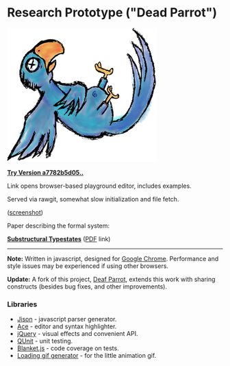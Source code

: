 # Research Prototype ("Dead Parrot") #
![Dead Parrot](https://raw.githubusercontent.com/fmilitao/dead-parrot/master/dp.png)

**[Try Version a7782b5d05..](https://cdn.rawgit.com/fmilitao/dead-parrot/a7782b5d053187214402e341aa2f52730c45126f/prototype/editor.html)**

Link opens browser-based playground editor, includes examples.

Served via rawgit, somewhat slow initialization and file fetch.

([screenshot](https://raw.githubusercontent.com/fmilitao/dead-parrot/master/screenshot.png))

Paper describing the formal system:

**[Substructural Typestates](http://dx.doi.org/10.1145/2541568.2541574)** ([PDF](http://www.cs.cmu.edu/~foliveir/papers/plpv14-paper.pdf) link)


---


**Note:** Written in javascript, designed for [Google Chrome](http://chrome.google.com). Performance and style issues may be experienced if using other browsers.

**Update:** A fork of this project, [Deaf Parrot](https://github.com/fmilitao/deaf-parrot), extends this work with sharing constructs (besides bug fixes, and other improvements).

### Libraries ###

  * [Jison](http://zaach.github.com/jison/) - javascript parser generator.
  * [Ace](http://ace.ajax.org/index.html) - editor and syntax highlighter.
  * [jQuery](http://jquery.com/) - visual effects and convenient API.
  * [QUnit](http://qunitjs.com/) - unit testing.
  * [Blanket.js](http://blanketjs.org/) - code coverage on tests.
  * [Loading gif generator](http://ajaxload.info/) - for the little animation gif.
